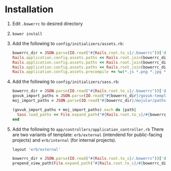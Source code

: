 # Installation

1. Edit `.bowerrc` to desired directory
2. `bower install`
3. Add the following to `config/initializers/assets.rb`:
    ```ruby
    bowerrc_dir = JSON.parse(IO.read("#{Rails.root.to_s}/.bowerrc"))['directory']
    Rails.application.config.assets.paths << Rails.root.join(bowerrc_dir)
    Rails.application.config.assets.paths << Rails.root.join(bowerrc_dir, 'mojular', 'assets')
    Rails.application.config.assets.paths << Rails.root.join(bowerrc_dir, 'govuk-template', 'assets')
    Rails.application.config.assets.precompile += %w(*.js *.png *.jpg *.ico)
    ```

4. Add the following to `config/initializers/sass.rb`:
    ```ruby
    bowerrc_dir = JSON.parse(IO.read("#{Rails.root.to_s}/.bowerrc"))['directory']
    govuk_import_paths = JSON.parse(IO.read("#{bowerrc_dir}/govuk-template/paths.json"))['import_paths']
    moj_import_paths = JSON.parse(IO.read("#{bowerrc_dir}/mojular/paths.json"))['import_paths']

    (govuk_import_paths + moj_import_paths).each do |path|
      Sass.load_paths << File.expand_path("#{Rails.root.to_s}/#{bowerrc_dir}/#{path}")
    end
    ```

5. Add the following to `app/controllers/application_controller.rb`
    There are two variants of template: `erb/external` (intendend for public-facing projects) and `erb/internal`
    (for internal projects).

    ```ruby
    layout 'erb/external'

    bowerrc_dir = JSON.parse(IO.read("#{Rails.root.to_s}/.bowerrc"))['directory']
    prepend_view_path(File.expand_path("#{Rails.root.to_s}/#{bowerrc_dir}/mojular/templates"))
    ```

